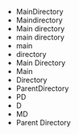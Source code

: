 - MainDirectory
- Maindirectory
- Main directory
- main directory
- main
- directory
- Main Directory
- Main 
- Directory
- ParentDirectory
- PD
- D
- MD
- Parent Directory